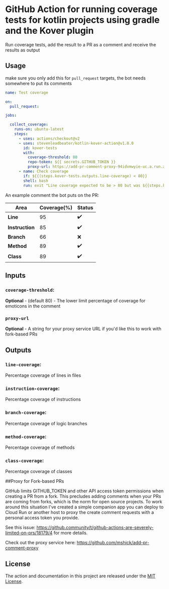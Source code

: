# GitHub Action for running coverage tests for kotlin projects using gradle and the Kover plugin

Run coverage tests, add the result to a PR as a comment and receive the results as output

## Usage
make sure you only add this for `pull_request` targets, the bot needs somewhere to put its comments
```yaml
name: Test coverage

on:
  pull_request:

jobs:

  collect_coverage:
    runs-on: ubuntu-latest
    steps:
      - uses: actions/checkout@v2
      - uses: stevenleadbeater/kotlin-kover-action@v1.0.0
        id: kover-tests
        with:
          coverage-threshold: 80
          repo-token: ${{ secrets.GITHUB_TOKEN }}
          proxy-url: https://add-pr-comment-proxy-94idvmwyie-uc.a.run.app
      - name: Check coverage
        if: ${{(steps.kover-tests.outputs.line-coverage) < 80}}
        shell: bash
        run: exit "Line coverage expected to be > 80 but was ${{steps.kover-tests.outputs.line-coverage}}"
```

An example comment the bot puts on the PR:

| Area  | Coverage(%) | Status |
| ------------- | ------------- | ------------- |
| **Line**  | 95  | :heavy_check_mark: |
| **Instruction**  | 85  | :heavy_check_mark:  |
| **Branch**  | 66  | :x:  |
| **Method**  | 89  | :heavy_check_mark:  |
| **Class**  | 89  | :heavy_check_mark:  |

## Inputs

### `coverage-threshold`:
**Optional** - (default 80) -  The lower limit percentage of coverage for emoticons in the comment

### `proxy-url`
**Optional** - A string for your proxy service URL if you'd like this to work with fork-based PRs

## Outputs

### `line-coverage`:
Percentage coverage of lines in files

### `instruction-coverage`:
Percentage coverage of instructions

### `branch-coverage`:
Percentage coverage of logic branches

### `method-coverage`:
Percentage coverage of methods

### `class-coverage`:
Percentage coverage of classes

##Proxy for Fork-based PRs

GitHub limits GITHUB_TOKEN and other API access token permissions when creating a PR from a fork. This precludes adding comments when your PRs are coming from forks, which is the norm for open source projects. To work around this situation I've created a simple companion app you can deploy to Cloud Run or another host to proxy the create comment requests with a personal access token you provide.

See this issue: https://github.community/t/github-actions-are-severely-limited-on-prs/18179/4 for more details.

Check out the proxy service here: https://github.com/mshick/add-pr-comment-proxy

## License

The action and documentation in this project are released under the [MIT License](LICENSE-MIT.txt).

